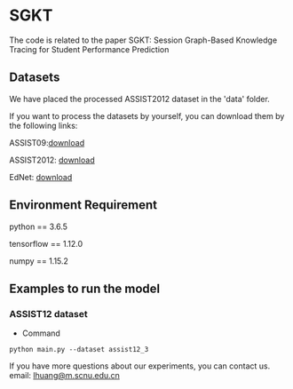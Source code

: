 # SGKT

The code is related to the paper SGKT: Session Graph-Based Knowledge Tracing for Student Performance Prediction


## Datasets
We have placed the processed ASSIST2012 dataset in the 'data' folder.

If you want to process the datasets by yourself, you can download them by the following links:

ASSIST09:[download](https://drive.google.com/file/d/1NNXHFRxcArrU0ZJSb9BIL56vmUt5FhlE/view)

ASSIST2012: [download](https://drive.google.com/file/d/0BxCxNjHXlkkHczVDT2kyaTQyZUk/edit?usp=sharing)

EdNet: [download](https://drive.google.com/file/d/1AmGcOs5U31wIIqvthn9ARqJMrMTFTcaw/view)

## Environment Requirement

python == 3.6.5

tensorflow == 1.12.0

numpy == 1.15.2

## Examples to run the model

### ASSIST12 dataset
* Command
```
python main.py --dataset assist12_3
```

If you have more questions about our experiments, you can contact us. 
email: lhuang@m.scnu.edu.cn